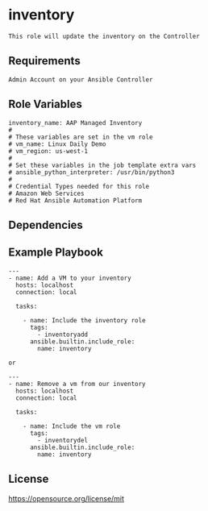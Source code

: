 inventory
=========
```
This role will update the inventory on the Controller
```
Requirements
------------
```
Admin Account on your Ansible Controller
```
Role Variables
--------------
```
inventory_name: AAP Managed Inventory
#
# These variables are set in the vm role
# vm_name: Linux Daily Demo
# vm_region: us-west-1
#
# Set these variables in the job template extra vars
# ansible_python_interpreter: /usr/bin/python3
#
# Credential Types needed for this role
# Amazon Web Services
# Red Hat Ansible Automation Platform
```
Dependencies
------------

Example Playbook
----------------
```
---
- name: Add a VM to your inventory
  hosts: localhost
  connection: local

  tasks:

    - name: Include the inventory role
      tags:
        - inventoryadd
      ansible.builtin.include_role:
        name: inventory

or

---
- name: Remove a vm from our inventory
  hosts: localhost
  connection: local

  tasks:

    - name: Include the vm role
      tags:
        - inventorydel
      ansible.builtin.include_role:
        name: inventory
```
License
-------

https://opensource.org/license/mit
